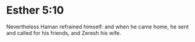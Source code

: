 # Esther 5:10

Nevertheless Haman refrained himself: and when he came home, he sent and called for his friends, and Zeresh his wife.